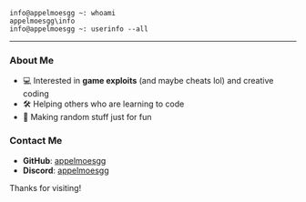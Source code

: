 ```
info@appelmoesgg ~: whoami
appelmoesgg\info
info@appelmoesgg ~: userinfo --all
```
---

### About Me
- 💻 Interested in **game exploits** (and maybe cheats lol) and creative coding
- 🛠 Helping others who are learning to code
- 🎉 Making random stuff just for fun

### Contact Me
- **GitHub**: [appelmoesgg](https://github.com/appelmoesgg)
- **Discord**: [appelmoesgg](https://discordapp.com/users/725019364755243038)

Thanks for visiting!
